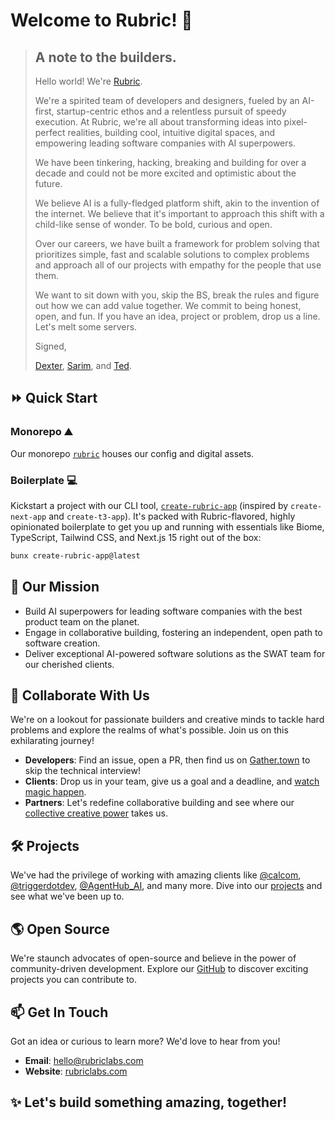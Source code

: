 # Welcome to Rubric! 👋

> ## A note to the builders.
>
> Hello world! We're [Rubric](https://rubric.sh).
>
> We're a spirited team of developers and designers, fueled by an AI-first, startup-centric ethos and a relentless pursuit of speedy execution. At Rubric, we're all about transforming ideas into pixel-perfect realities, building cool, intuitive digital spaces, and empowering leading software companies with AI superpowers.
>
> We have been tinkering, hacking, breaking and building for over a decade and could not be more excited and optimistic about the future.
>
> We believe AI is a fully-fledged platform shift, akin to the invention of the internet. We believe that it's important to approach this shift with a child-like sense of wonder. To be bold, curious and open.
>
> Over our careers, we have built a framework for problem solving that prioritizes simple, fast and scalable solutions to complex problems and approach all of our projects with empathy for the people that use them.
>
> We want to sit down with you, skip the BS, break the rules and figure out how we can add value together. We commit to being honest, open, and fun. If you have an idea, project or problem, drop us a line. Let's melt some servers.
>
> Signed,
>
> [Dexter](https://github.com/dexterstorey), [Sarim](https://github.com/sarimrmalik), and [Ted](https://github.com/tedspare).

## :fast_forward: Quick Start

### Monorepo ⛰️
Our monorepo [`rubric`](https://github.com/RubricLab/rubric) houses our config and digital assets.

### Boilerplate :computer:
Kickstart a project with our CLI tool, [`create-rubric-app`](https://www.npmjs.com/package/create-rubric-app) (inspired by `create-next-app` and `create-t3-app`). It's packed with Rubric-flavored, highly opinionated boilerplate to get you up and running with essentials like Biome, TypeScript, Tailwind CSS, and Next.js 15 right out of the box:

```bash
bunx create-rubric-app@latest
```

## :dart: Our Mission

- Build AI superpowers for leading software companies with the best product team on the planet.
- Engage in collaborative building, fostering an independent, open path to software creation.
- Deliver exceptional AI-powered software solutions as the SWAT team for our cherished clients.

## :handshake: Collaborate With Us

We're on a lookout for passionate builders and creative minds to tackle hard problems and explore the realms of what's possible. Join us on this exhilarating journey!

- **Developers**: Find an issue, open a PR, then find us on [Gather.town](https://island.rubric.sh) to skip the technical interview!
- **Clients**: Drop us in your team, give us a goal and a deadline, and [watch magic happen](https://x.com/calcom/status/1713458460610765295).
- **Partners**: Let's redefine collaborative building and see where our [collective creative power](https://x.com/LangChainAI/status/1714714587864723458?s=20) takes us.

## :hammer_and_wrench: Projects

We've had the privilege of working with amazing clients like [@calcom](https://github.com/calcom/cal.com), [@triggerdotdev](https://github.com/triggerdotdev/trigger.dev), [@AgentHub_AI](https://agenthub.dev), and many more. Dive into our [projects](https://github.com/RubricLab?tab=repositories) and see what we've been up to.

## :earth_americas: Open Source

We're staunch advocates of open-source and believe in the power of community-driven development. Explore our [GitHub](https://github.com/RubricLab) to discover exciting projects you can contribute to.

## :mailbox: Get In Touch

Got an idea or curious to learn more? We'd love to hear from you!

- **Email**: [hello@rubriclabs.com](mailto:hello@rubriclabs.com)
- **Website**: [rubriclabs.com](https://rubriclabs.com)

## :sparkles: Let's build something amazing, together!

